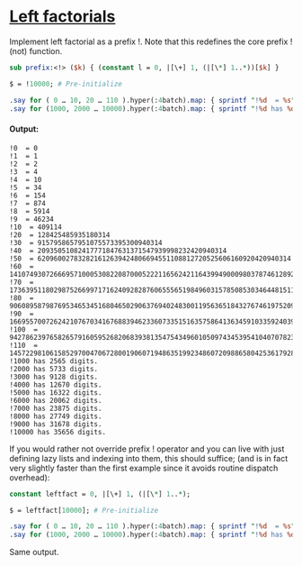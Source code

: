 [1]: https://rosettacode.org/wiki/Left_factorials

# [Left factorials][1]





Implement left factorial as a prefix&#160;!. Note that this redefines the core prefix&#160;! (not) function.

```perl
sub prefix:<!> ($k) { (constant l = 0, |[\+] 1, (|[\*] 1..*))[$k] }

$ = !10000; # Pre-initialize

.say for ( 0 … 10, 20 … 110 ).hyper(:4batch).map: { sprintf "!%d  = %s", $_, !$_ };
.say for (1000, 2000 … 10000).hyper(:4batch).map: { sprintf "!%d has %d digits.", $_, chars !$_ };
```

#### Output:
```
!0  = 0
!1  = 1
!2  = 2
!3  = 4
!4  = 10
!5  = 34
!6  = 154
!7  = 874
!8  = 5914
!9  = 46234
!10  = 409114
!20  = 128425485935180314
!30  = 9157958657951075573395300940314
!40  = 20935051082417771847631371547939998232420940314
!50  = 620960027832821612639424806694551108812720525606160920420940314
!60  = 141074930726669571000530822087000522211656242116439949000980378746128920420940314
!70  = 173639511802987526699717162409282876065556519849603157850853034644815111221599509216528920420940314
!80  = 906089587987695346534516804650290637694024830011956365184327674619752094289696314882008531991840922336528920420940314
!90  = 16695570072624210767034167688394623360733515163575864136345910335924039962404869510225723072235842668787507993136908442336528920420940314
!100  = 942786239765826579160595268206839381354754349601050974345395410407078230249590414458830117442618180732911203520208889371641659121356556442336528920420940314
!110  = 145722981061585297004706728001906071948635199234860720988658042536179281328615541936083296163475394237524337422204397431927131629058103519228197429698252556442336528920420940314
!1000 has 2565 digits.
!2000 has 5733 digits.
!3000 has 9128 digits.
!4000 has 12670 digits.
!5000 has 16322 digits.
!6000 has 20062 digits.
!7000 has 23875 digits.
!8000 has 27749 digits.
!9000 has 31678 digits.
!10000 has 35656 digits.
```


If you would rather not override prefix&#160;! operator and you can live with just defining lazy lists and indexing into them, this should suffice; (and is in fact very slightly faster than the first example since it avoids routine dispatch overhead):

```perl
constant leftfact = 0, |[\+] 1, (|[\*] 1..*);

$ = leftfact[10000]; # Pre-initialize

.say for ( 0 … 10, 20 … 110 ).hyper(:4batch).map: { sprintf "!%d  = %s", $_, leftfact[$_] };
.say for (1000, 2000 … 10000).hyper(:4batch).map: { sprintf "!%d has %d digits.", $_, chars leftfact[$_] };
```


Same output.
